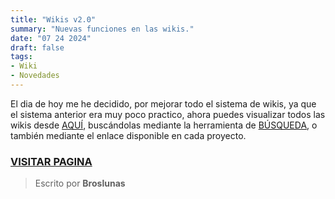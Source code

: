 ```yaml
---
title: "Wikis v2.0"
summary: "Nuevas funciones en las wikis."
date: "07 24 2024"
draft: false
tags:
- Wiki
- Novedades
---
```

El dia de hoy me he decidido, por mejorar todo el sistema de wikis, ya que el sistema anterior era muy poco practico, ahora puedes visualizar todos las wikis desde [AQUÍ](/wikis), buscándolas mediante la herramienta de [BÚSQUEDA](/search), o también mediante el enlace disponible en cada proyecto.

### [VISITAR PAGINA](/wikis)

> Escrito por **Broslunas**